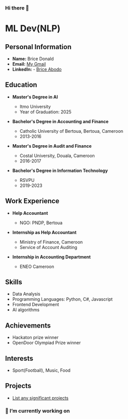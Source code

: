 ### Hi there 👋

<!--
**boodscode237/boodscode237** is a ✨ _special_ ✨ repository because its `README.md` (this file) appears on your GitHub profile.

Here are some ideas to get you started:

- 🔭 I’m currently working on ...
- 🌱 I’m currently learning ...
- 👯 I’m looking to collaborate on ...
- 🤔 I’m looking for help with ...
- 💬 Ask me about ...
- 📫 How to reach me: ...
- 😄 Pronouns: ...
- ⚡ Fun fact: ...
-->
# ML Dev(NLP)

## Personal Information
- **Name:** Brice Donald
- **Email:** [My Gmail](boodscode@gmail.com)
- **LinkedIn:** - [Brice Abodo](https://www.linkedin.com/in/brice-abodo/)

## Education
- **Master's Degree in AI**
    - Itmo University 
    - Year of Graduation: 2025

- **Bachelor's Degree in Accounting and Finance**
    - Catholic University of Bertoua, Bertoua, Cameroon
    - 2013-2016

- **Master's Degree in Audit and Finance**
    - Costal University, Douala, Cameroon
    - 2016-2017

- **Bachelor's Degree in Information Technology**
    - RSVPU
    - 2019-2023

## Work Experience
- **Help Accountant**
    - NGO: PNDP, Bertoua

- **Internship as Help Accountant**
    - Ministry of Finance, Cameroon
    - Service of Account Auditing

- **Internship in Accounting Department**
    - ENEO Cameroon

## Skills
- Data Analysis
- Programming Languages: Python, C#, Javascript
- Frontend Development
- AI algorithms

## Achievements
- Hackaton prize winner
- OpenDoor Olympiad Prize winner

## Interests
- Sport(Football), Music, Food

## Projects
- [List any significant projects](https://github.com/boodscode237)

### 🔭 I’m currently working on


